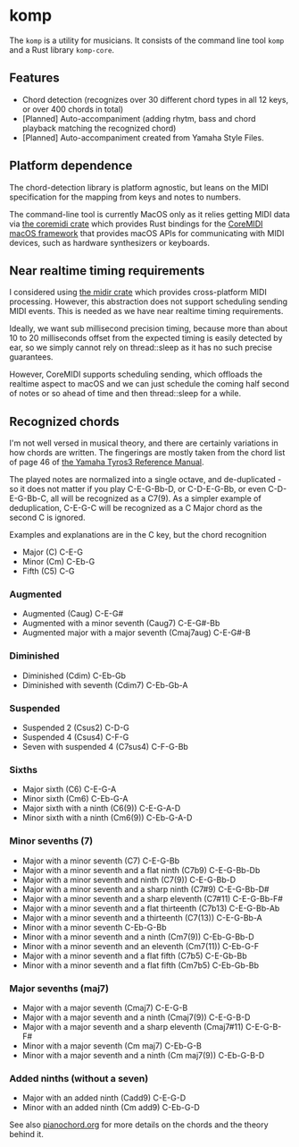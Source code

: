 # komp

The `komp` is a utility for musicians. It consists of the command line tool `komp` and a Rust library `komp-core`.

## Features
* Chord detection (recognizes over 30 different chord types in all 12 keys, or over 400 chords in total)
* [Planned] Auto-accompaniment (adding rhytm, bass and chord playback matching the recognized chord)
* [Planned] Auto-accompaniment created from Yamaha Style Files.

## Platform dependence
The chord-detection library is platform agnostic, but leans on the MIDI specification for the mapping from keys and notes to numbers.

The command-line tool is currently MacOS only as it relies getting MIDI data via [the coremidi crate](https://crates.io/crates/coremidi) which provides Rust bindings for the [CoreMIDI macOS framework](https://developer.apple.com/reference/coremidi) that provides macOS APIs for communicating with MIDI devices, such as hardware synthesizers or keyboards.

## Near realtime timing requirements
I considered using [the midir crate](https://github.com/Boddlnagg/midir) which provides cross-platform MIDI processing. However, this abstraction does not support scheduling sending MIDI events. This is needed as we have near realtime timing requirements. 

Ideally, we want sub millisecond precision timing, because more than about 10 to 20 milliseconds offset from the expected timing is easily detected by ear, so we simply cannot rely on thread::sleep as it has no such precise guarantees. 

However, CoreMIDI supports scheduling sending, which offloads the realtime aspect to macOS and we can just schedule the coming half second of notes or so ahead of time and then thread::sleep for a while.

## Recognized chords
I'm not well versed in musical theory, and there are certainly variations in how chords are written. The fingerings are mostly taken from the chord list of page 46 of [the Yamaha Tyros3 Reference Manual](https://uk.yamaha.com/files/download/other_assets/4/314194/tyros3_en_rm_v10a.pdf).

The played notes are normalized into a single octave,  and de-duplicated - so it does not matter if you play C-E-G-Bb-D, or C-D-E-G-Bb, or even C-D-E-G-Bb-C, all will be recognized as a C7(9). As a simpler example of deduplication, C-E-G-C will be recognized as a C Major chord as the second C is ignored.

Examples and explanations are in the C key, but the chord recognition

* Major (C) C-E-G
* Minor (Cm) C-Eb-G
* Fifth (C5) C-G

### Augmented
* Augmented (Caug) C-E-G#
* Augmented with a minor seventh (Caug7) C-E-G#-Bb
* Augmented major with a major seventh (Cmaj7aug) C-E-G#-B

### Diminished
* Diminished (Cdim) C-Eb-Gb
* Diminished with seventh (Cdim7) C-Eb-Gb-A

### Suspended
* Suspended 2 (Csus2) C-D-G
* Suspended 4 (Csus4) C-F-G
* Seven with suspended 4 (C7sus4) C-F-G-Bb

### Sixths
* Major sixth (C6) C-E-G-A
* Minor sixth (Cm6) C-Eb-G-A
* Major sixth with a ninth (C6(9)) C-E-G-A-D
* Minor sixth with a ninth (Cm6(9)) C-Eb-G-A-D

### Minor sevenths (7)
* Major with a minor seventh (C7) C-E-G-Bb
* Major with a minor seventh and a flat ninth (C7b9) C-E-G-Bb-Db
* Major with a minor seventh and ninth (C7(9)) C-E-G-Bb-D
* Major with a minor seventh and a sharp ninth (C7#9) C-E-G-Bb-D#
* Major with a minor seventh and a sharp eleventh (C7#11) C-E-G-Bb-F#
* Major with a minor seventh and a flat thirteenth (C7b13) C-E-G-Bb-Ab
* Major with a minor seventh and a thirteenth (C7(13)) C-E-G-Bb-A
* Minor with a minor seventh C-Eb-G-Bb
* Minor with a minor seventh and a ninth (Cm7(9)) C-Eb-G-Bb-D
* Minor with a minor seventh and an eleventh (Cm7(11)) C-Eb-G-F
* Major with a minor seventh and a flat fifth (C7b5) C-E-Gb-Bb
* Minor with a minor seventh and a flat fifth (Cm7b5)
C-Eb-Gb-Bb

### Major sevenths (maj7)
* Major with a major seventh (Cmaj7) C-E-G-B
* Major with a major seventh and a ninth (Cmaj7(9)) C-E-G-B-D
* Major with a major seventh and a sharp eleventh (Cmaj7#11) C-E-G-B-F#
* Minor with a major seventh (Cm maj7) C-Eb-G-B
* Minor with a major seventh and a ninth (Cm maj7(9)) C-Eb-G-B-D

### Added ninths (without a seven)
* Major with an added ninth (Cadd9) C-E-G-D
* Minor with an added ninth (Cm add9) C-Eb-G-D

See also [pianochord.org](https://www.pianochord.org) for more details on the chords and the theory behind it.

